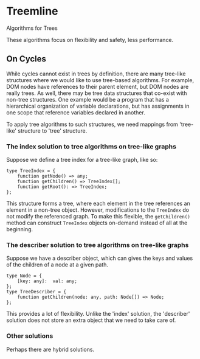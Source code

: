 # Treemline
Algorithms for Trees

These algorithms focus on flexibility and safety, less performance.

## On Cycles
While cycles cannot exist in trees by definition, there are many tree-like structures where we would like to use tree-based algorithms. For example, DOM nodes have references to their parent element, but DOM nodes are really trees. As well, there may be tree data structures that co-exist with non-tree structures. One example would be a program that has a hierarchical organization of variable declarations, but has assignments in one scope that reference variables declared in another.

To apply tree algorithms to such structures, we need mappings from 'tree-like' structure to 'tree' structure.

### The index solution to tree algorithms on tree-like graphs

Suppose we define a tree index for a tree-like graph, like so:

    type TreeIndex = {
        function getNode() => any;
        function getChildren() => TreeIndex[];
        function getRoot(): => TreeIndex;
    };

This structure forms a tree, where each element in the tree references an element in a non-tree object.
However, modifications to the `TreeIndex` do not modify the referenced graph.
To make this flexible, the `getChildren()` method can construct `TreeIndex` objects on-demand instead of all at the beginning.

### The describer solution to tree algorithms on tree-like graphs

Suppose we have a describer object, which can gives the keys and values of the children of a node at a given path.

    type Node = {
        [key: any]:  val: any;
    };
    type TreeDescriber = {
        function getChildren(node: any, path: Node[]) => Node;
    };

This provides a lot of flexibility. Unlike the 'index' solution, the 'describer' solution does not store an extra object that we need to take care of. 

### Other solutions

Perhaps there are hybrid solutions.
